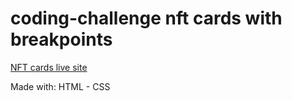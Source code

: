 # coding-challenge nft cards with breakpoints

[NFT cards live site](https://roaring-sherbet-2bcdaa.netlify.app/)

Made with: HTML - CSS
